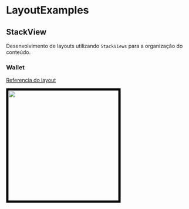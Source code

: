 # LayoutExamples

## StackView

Desenvolvimento de layouts utilizando `StackViews` para a organização do conteúdo.

### Wallet

[Referencia do layout](https://dribbble.com/shots/24079428-Online-Wallet-Mobile-iOS-App)

<img src="./Assets/WalletViewPreview.gif" width="300" style="border: 6px solid black;"/>
<!-- ![Preview](./Assets/WalletViewPreview.gif "Preview do Layout"){width=300} -->

